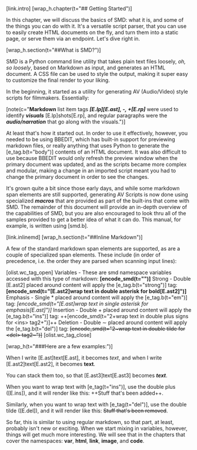 [link.intro]
[wrap_h.chapter(t="## Getting Started")]

In this chapter, we will discuss the basics of SMD: what it is, and some of the things you can do with it. It's a versatile script parser, that you can use to easily create HTML documents on the fly, and turn them into a static page, or serve them via an endpoint. Let's dive right in.

[wrap_h.section(t="##What is SMD?")]

SMD is a Python command line utility that takes plain text files loosely, *oh, so loosely*, based on Markdown as input, and generates an HTML document. A CSS file can be used to style the output, making it super easy to customize the final render to your liking.

In the beginning, it started as a utility for generating AV (Audio/Video) style scripts for filmmakers. Essentially:

[note(c="**Markdown** list item tags ***[E.lp][E.ast], -, +[E.rp]*** were used to identify ***visuals*** [E.lp]shots[E.rp], and regular paragraphs were the ***audio/narration*** that go along with the visuals.")]

At least that's how it started out. In order to use it effectively, however, you needed to be using BBEDIT, which has built-in support for previewing markdown files, or really anything that uses Python to generate the [e_tag.b(t="body")] contents of an HTML document. It was also difficult to use because BBEDIT would only refresh the preview window when the primary document was updated, and as the scripts became more complex and modular, making a change in an imported script meant you had to change the primary document in order to see the changes.

It's grown quite a bit since those early days, and while some markdown span elements are still supported, generating AV Scripts is now done using specialized ***macros*** that are provided as part of the built-ins that come with SMD. The remainder of this document will provide an in-depth overview of the capabilities of SMD, but you are also encouraged to look thru all of the samples provided to get a better idea of what it can do. This manual, for example, is written using [smd.b].

[link.inlinemd]
[wrap_h.section(t="##Inline Markdown")]

A few of the standard markdown span elements are supported, as are a couple of specialized span elements. These include (in order of precedence, i.e. the order they are parsed when scanning input lines):

[olist.wc_tag_open]
    Variables - These are smd namespace variables accessed with this type of markdown: **[encode_smd(t="<variable>")]**
    Strong - Double [E.ast2] placed around content will apply the [e_tag.b(t="strong")] tag: **[encode_smd(t="[E.ast2]wrap text in double asterisk for bold[E.ast2]")]**
    Emphasis - Single &ast; placed around content will apply the [e_tag.b(t="em")] tag: *[encode_smd(t="[E.ast]wrap text in single asterisk for emphasis[E.ast]")]*
    Insertion - Double &plus; placed around content will apply the [e_tag.b(t="ins")] tag: ++[encode_smd(t="2+wrap text in double plus signs for &lt;ins&gt; tag2+")]++
    Deletion - Double &sim; placed around content will apply the [e_tag.b(t="del")] tag: ~~[encode_smd(t="2~wrap text in double tilde for &lt;del&gt; tag2~")]~~
[olist.wc_tag_close]

[wrap_h(t="###Here are a few examples:")]

When I write [E.ast]text[E.ast], it becomes *text*, and when I write [E.ast2]text[E.ast2], it becomes **text**.

You can stack them too, so that [E.ast3]text[E.ast3] becomes ***text***.

When you want to wrap text with [e_tag(t="ins")], use the double plus ([E.ins]), and it will render like this: ++Stuff that's been added++. 

Similarly, when you want to wrap text with [e_tag(t="del")], use the double tilde ([E.del]), and it will render like this: ~~Stuff that's been removed~~.

So far, this is similar to using regular markdown, so that part, at least, probably isn't new or exciting. When we start mixing in variables, however, things will get much more interesting. We will see that in the chapters that cover the namespaces: **var**, **html**, **link**, **image**, and **code**.
